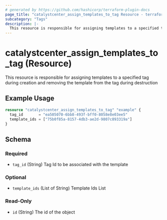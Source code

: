 ```yaml
---
# generated by https://github.com/hashicorp/terraform-plugin-docs
page_title: "catalystcenter_assign_templates_to_tag Resource - terraform-provider-catalystcenter"
subcategory: "Tags"
description: |-
  This resource is responsible for assigning templates to a specified tag during creation and removing the template from the tag during destruction
---
```


# catalystcenter_assign_templates_to_tag (Resource)

This resource is responsible for assigning templates to a specified tag during creation and removing the template from the tag during destruction

## Example Usage

```terraform
resource "catalystcenter_assign_templates_to_tag" "example" {
  tag_id       = "ea505070-6bb8-493f-bff0-8058e8e03ee5"
  template_ids = ["75b0f85a-8157-4db3-ae2d-9807c893319a"]
}
```

<!-- schema generated by tfplugindocs -->
## Schema

### Required

- `tag_id` (String) Tag Id to be associated with the template

### Optional

- `template_ids` (List of String) Template Ids List

### Read-Only

- `id` (String) The id of the object
